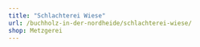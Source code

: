 ```yaml
---
title: "Schlachterei Wiese"
url: /buchholz-in-der-nordheide/schlachterei-wiese/
shop: Metzgerei
---
```

